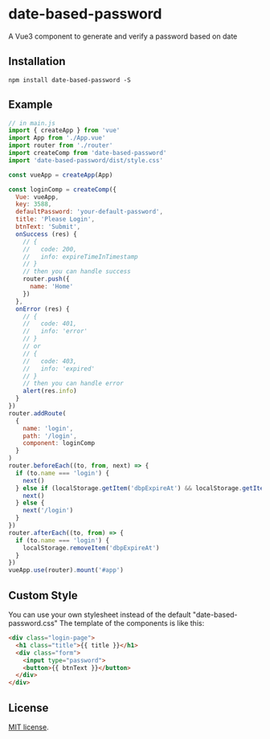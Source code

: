 # date-based-password
A Vue3 component to generate and verify a password based on date

## Installation

    npm install date-based-password -S

## Example

``` javascript
// in main.js
import { createApp } from 'vue'
import App from './App.vue'
import router from './router'
import createComp from 'date-based-password'
import 'date-based-password/dist/style.css'

const vueApp = createApp(App)

const loginComp = createComp({
  Vue: vueApp,
  key: 3588,
  defaultPassword: 'your-default-password',
  title: 'Please Login',
  btnText: 'Submit',
  onSuccess (res) {
    // {
    //   code: 200,
    //   info: expireTimeInTimestamp
    // }
    // then you can handle success
    router.push({
      name: 'Home'
    })
  },
  onError (res) {
    // {
    //   code: 401,
    //   info: 'error'
    // }
    // or
    // {
    //   code: 403,
    //   info: 'expired'
    // }
    // then you can handle error
    alert(res.info)
  }
})
router.addRoute(
  {
    name: 'login',
    path: '/login',
    component: loginComp
  }
)
router.beforeEach((to, from, next) => {
  if (to.name === 'login') {
    next()
  } else if (localStorage.getItem('dbpExpireAt') && localStorage.getItem('dbpExpireAt') > new Date().setUTCHours(0, 0, 0, 0)) {
    next()
  } else {
    next('/login')
  }
})
router.afterEach((to, from) => {
  if (to.name === 'login') {
    localStorage.removeItem('dbpExpireAt')
  }
})
vueApp.use(router).mount('#app')

```

## Custom Style
You can use your own stylesheet instead of the default "date-based-password.css"
The template of the components is like this:
``` html
<div class="login-page">
  <h1 class="title">{{ title }}</h1>
  <div class="form">
    <input type="password">
    <button>{{ btnText }}</button>
  </div>
</div> 
```

## License
[MIT license](http://www.opensource.org/licenses/MIT).
